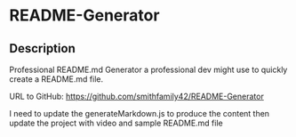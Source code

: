 # README-Generator
## Description 
Professional README.md Generator a professional dev might use to quickly create a README.md file.

URL to GitHub: https://github.com/smithfamily42/README-Generator

I need to update the generateMarkdown.js to produce the content then update the project with video and sample README.md file